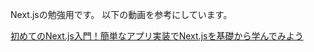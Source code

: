 Next.jsの勉強用です。
以下の動画を参考にしています。

[初めてのNext.js入門！簡単なアプリ実装でNext.jsを基礎から学んでみよう](https://youtu.be/eEP7CLqnRr0?si=tsKjc1JT21rPlWgo)
